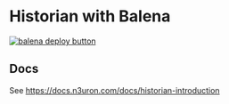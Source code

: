 # Historian with Balena

[![balena deploy button](https://www.balena.io/deploy.svg)](https://dashboard.balena-cloud.com/deploy?repoUrl=https://github.com/n3uron/historian-balena)

## Docs

See <https://docs.n3uron.com/docs/historian-introduction>
